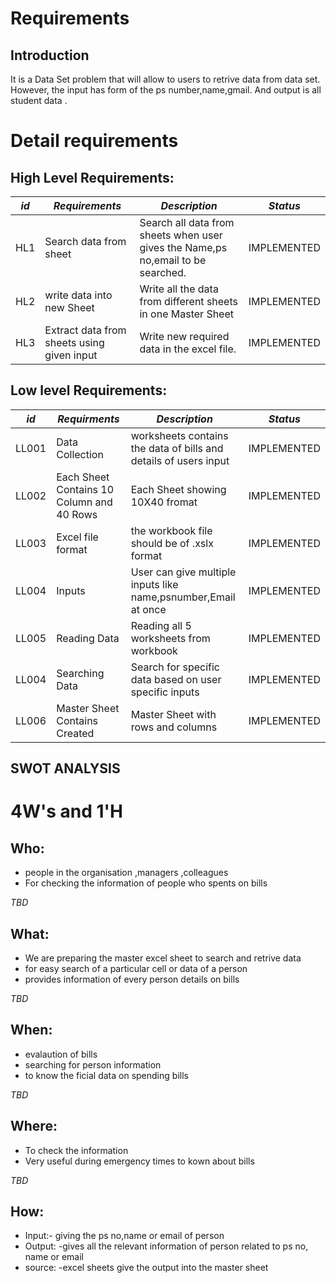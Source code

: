 # Requirements
## Introduction
It is a Data Set problem that will allow to users to retrive data from data set. However, the input has form of the ps number,name,gmail. And output is  all student data .

 

# Detail requirements
## High Level Requirements:
|*id*  |*Requirements*  | *Description*  |*Status*  |
| --- | --- | --- | --- |
|HL1 | Search data from sheet |Search all data from sheets when user gives the Name,ps no,email to be searched.|IMPLEMENTED|
|HL2 | write data into new Sheet  | Write all the data from different sheets in one Master Sheet|IMPLEMENTED |
|HL3 |Extract data from sheets using given input|Write new required data in the excel file. |IMPLEMENTED |

 

 

##  Low level Requirements:

 

|*id*  |*Requirments*  | *Description*  |*Status*  |
| --- | --- | --- | --- |
|LL001 | Data Collection |worksheets contains the data of bills and  details of users input|IMPLEMENTED
|LL002 | Each Sheet Contains 10 Column and 40 Rows |Each Sheet showing 10X40 fromat|IMPLEMENTED |
|LL003 | Excel file format | the workbook file should be of .xslx format|IMPLEMENTED
|LL004 |Inputs|User can give multiple inputs like name,psnumber,Email at once|IMPLEMENTED
|LL005 |Reading Data|Reading all 5 worksheets from workbook|IMPLEMENTED
|LL004 |Searching Data|Search for specific data based on user specific inputs|IMPLEMENTED
|LL006 | Master Sheet Contains Created  | Master Sheet with rows and columns|IMPLEMENTED |

 

  
## SWOT ANALYSIS

 

 

# 4W&#39;s and 1&#39;H

 

## Who:
*    people in the organisation ,managers ,colleagues
*    For checking the information of people who spents on bills
 


*TBD*

 

## What:
 *    We are preparing the master excel sheet to search and retrive data
 *    for easy search of a particular cell or data of a person
 *    provides information of every person details on bills

 


*TBD*

 

## When:
*    evalaution of bills
*    searching for person information
*    to know the ficial data on spending bills


 

 

*TBD*

 

## Where:
*    To check the information 
*    Very useful during emergency times to kown about bills


 


*TBD*

 

## How:
*    Input:- giving the ps no,name or email of person
*    Output: -gives all the relevant information of person related to ps no, name or email
*    source: -excel sheets  give the output into the master sheet
